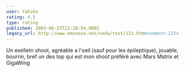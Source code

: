 ```yaml
---
user: Yahiko
rating: 4.5
type: rating
published: 2003-06-23T22:20:54.000Z
legacy_url: http://www.emunova.net/veda/test/121.htm#comment-1254
---
```

Un exelletn shoot, agréable a l'oeil (sauf pour les épileptique), jouable, bourrin, bref un des top qui est mon shoot préféré avec Mars Matrix et GigaWing